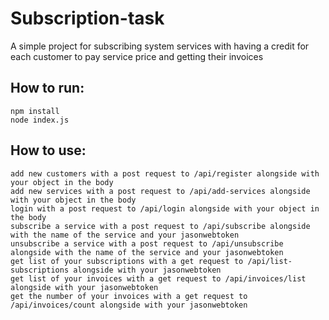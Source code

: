 # Subscription-task

A simple project for subscribing system services with having a credit for each customer to pay service price and getting their invoices

## How to run:

    npm install
    node index.js

## How to use:

    add new customers with a post request to /api/register alongside with your object in the body
    add new services with a post request to /api/add-services alongside with your object in the body
    login with a post request to /api/login alongside with your object in the body
    subscribe a service with a post request to /api/subscribe alongside with the name of the service and your jasonwebtoken
    unsubscribe a service with a post request to /api/unsubscribe alongside with the name of the service and your jasonwebtoken
    get list of your subscriptions with a get request to /api/list-subscriptions alongside with your jasonwebtoken
    get list of your invoices with a get request to /api/invoices/list alongside with your jasonwebtoken
    get the number of your invoices with a get request to /api/invoices/count alongside with your jasonwebtoken
